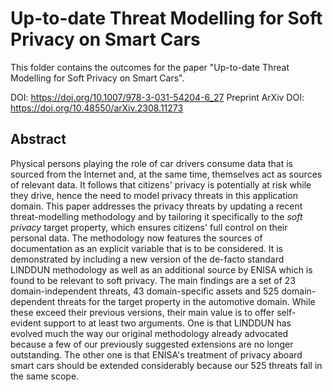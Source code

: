# Up-to-date Threat Modelling for Soft Privacy on Smart Cars

This folder contains the outcomes for the paper "Up-to-date Threat Modelling for Soft Privacy on Smart Cars".

DOI: <https://doi.org/10.1007/978-3-031-54204-6_27>
Preprint ArXiv DOI: <https://doi.org/10.48550/arXiv.2308.11273>

## Abstract

Physical persons playing the role of car drivers consume data that is sourced from the Internet and, at the same time, themselves act as sources of relevant data. It follows that citizens' privacy is potentially at risk while they drive, hence the need to model privacy threats in this application domain.
This paper addresses the privacy threats by updating a recent threat-modelling methodology and by tailoring it specifically to the *soft privacy* target property, which ensures citizens' full control on their personal data. The methodology now features the sources of documentation as an explicit variable that is to be considered. It is demonstrated by including a new version of the de-facto standard LINDDUN methodology as well as an additional source by ENISA which is found to be relevant to soft privacy. The main findings are a set of 23 domain-independent threats, 43 domain-specific assets and 525 domain-dependent threats for the target property in the automotive domain.
While these exceed their previous versions, their main value is to offer self-evident support to at least two arguments. One is that LINDDUN has evolved much the way our original methodology already advocated because a few of our previously suggested extensions are no longer outstanding. The other one is that ENISA's treatment of privacy aboard smart cars should be extended considerably because our 525 threats fall in the same scope.
